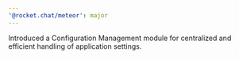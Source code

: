 ```yaml
---
'@rocket.chat/meteor': major
---
```


Introduced a Configuration Management module for centralized and efficient handling of application settings.
